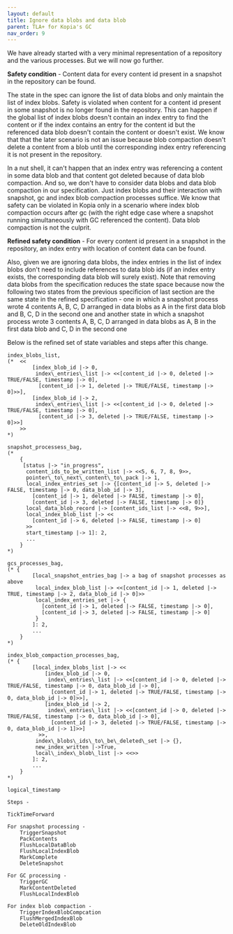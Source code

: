 ```yaml
---
layout: default
title: Ignore data blobs and data blob
parent: TLA+ for Kopia's GC
nav_order: 9
---
```


We have already started with a very minimal representation of a repository and the various processes. But we will now go further.

**Safety condition** - Content data for every content id present in a snapshot in the repository can be found.

The state in the spec can ignore the list of data blobs and only maintain the list of index blobs. Safety is violated when content for a content id present in some snapshot is no longer found in the repository. This can happen if the global list of index blobs doesn't contain an index entry to find the content or if the index contains an entry for the content id but the referenced data blob doesn't contain the content or doesn't exist. We know that that the later scenario is not an issue because blob compaction doesn't delete a content from a blob until the corresponding index entry referencing it is not present in the repository.

In a nut shell, it can't happen that an index entry was referencing a content in some data blob and that content got deleted because of data blob compaction. And so, we don't have to consider data blobs and data blob compaction in our specification. Just index blobs and their interaction with snapshot, gc and index blob compaction processes suffice. We know that safety can be violated in Kopia only in a scenario where index blob compaction occurs after gc (with the right edge case where a snapshot running simultaneously with GC referenced the content). Data blob compaction is not the culprit.

**Refined safety condition** - For every content id present in a snapshot in the repository, an index entry with location of content data can be found.

Also, given we are ignoring data blobs, the index entries in the list of index blobs don't need to include references to data blob ids (if an index entry exists, the corresponding data blob will surely exist). Note that removing data blobs from the specification reduces the state space because now the following two states from the previous specificion of last section are the same state in the refined specification -
	one in which a snapshot process wrote 4 contents A, B, C, D arranged in data blobs as A in the first data blob and B, C, D in the second one
	and another state in which a snapshot process wrote 3 contents A, B, C, D arranged in data blobs as A, B in the first data blob and C, D in the second one

Below is the refined set of state variables and steps after this change.
	
	index_blobs_list,
	(*  <<
			[index_blob_id |-> 0,
			 index\_entries\_list |-> <<[content_id |-> 0, deleted |-> TRUE/FALSE, timestamp |-> 0],
	    	  [content_id |-> 1, deleted |-> TRUE/FALSE, timestamp |-> 0]>>],
			[index_blob_id |-> 2,
			 index\_entries\_list |-> <<[content_id |-> 0, deleted |-> TRUE/FALSE, timestamp |-> 0],
	    	  [content_id |-> 3, deleted |-> TRUE/FALSE, timestamp |-> 0]>>]
	    >>
	*)
	
	snapshot_processess_bag,
	(*
	    {
	     [status |-> "in_progress",
	      content_ids_to_be_written_list |-> <<5, 6, 7, 8, 9>>,
	      pointer\_to\_next\_content\_to\_pack |-> 1,
	      local_index_entries_set |-> {[content_id |-> 5, deleted |-> FALSE, timestamp |-> 0, data_blob_id |-> 3],
	        [content_id |-> 1, deleted |-> FALSE, timestamp |-> 0],
	        [content_id |-> 3, deleted |-> FALSE, timestamp |-> 0]}
	      local_data_blob_record |-> [content_ids_list |-> <<8, 9>>],
	      local_index_blob_list |-> <<
	        [content_id |-> 6, deleted |-> FALSE, timestamp |-> 0]
	      >>
	      start_timestamp |-> 1]: 2,
	      ...
	    }
	*)
	
	gcs_processes_bag,
	(* {
	        [local_snapshot_entries_bag |-> a bag of snapshot processes as above
	         local_index_blob_list |-> <<[content_id |-> 1, deleted |-> TRUE, timestamp |-> 2, data_blob_id |-> 0]>>
	         local_index_entries_set |-> {
	           [content_id |-> 1, deleted |-> FALSE, timestamp |-> 0],
	           [content_id |-> 3, deleted |-> FALSE, timestamp |-> 0]
	         }
	        ]: 2,
	        ...
	    }
	*)

	index_blob_compaction_processes_bag,
	(* {
	        [local_index_blobs_list |-> <<
				[index_blob_id |-> 0,
				 index\_entries\_list |-> <<[content_id |-> 0, deleted |-> TRUE/FALSE, timestamp |-> 0, data_blob_id |-> 0],
		    	  [content_id |-> 1, deleted |-> TRUE/FALSE, timestamp |-> 0, data_blob_id |-> 0]>>],
				[index_blob_id |-> 2,
				 index\_entries\_list |-> <<[content_id |-> 0, deleted |-> TRUE/FALSE, timestamp |-> 0, data_blob_id |-> 0],
		    	  [content_id |-> 3, deleted |-> TRUE/FALSE, timestamp |-> 0, data_blob_id |-> 1]>>]
		      >>,
	         index\_blobs\_ids\_to\_be\_deleted\_set |-> {},
	         new_index_written |->True,
	         local\_index\_blob\_list |-> <<>>
	        ]: 2,
	        ...
	    }
	*)
	
	logical_timestamp
	
	Steps -
	
	TickTimeForward
	
	For snapshot processing -
		TriggerSnapshot
		PackContents
		FlushLocalDataBlob
		FlushLocalIndexBlob
		MarkComplete
		DeleteSnapshot
	
	For GC processing -
		TriggerGC
		MarkContentDeleted
		FlushLocalIndexBlob
	
	For index blob compaction -
		TriggerIndexBlobCompcation
		FlushMergedIndexBlob
		DeleteOldIndexBlob
